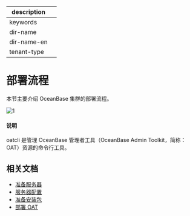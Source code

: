 |description||
|---|---|
|keywords||
|dir-name||
|dir-name-en||
|tenant-type||

# 部署流程

本节主要介绍 OceanBase 集群的部署流程。

![1](https://obbusiness-private.oss-cn-shanghai.aliyuncs.com/doc/img/observer-enterprise/V4.1.0/4.deploy/1.deploy-scheme/4%E9%83%A8%E7%BD%B2%E6%B5%81%E7%A8%8B.png)

<main id="notice" type='explain'>
  <h4>说明</h4>
  <p>oatcli 是管理 OceanBase 管理者工具（OceanBase Admin Toolkit，简称：OAT）资源的命令行工具。</p>
</main>

## 相关文档

* [准备服务器](200.preparations-before-deploy/100.prepare-servers.md)
* [服务器配置](200.preparations-before-deploy/200.configure-servers.md)
* [准备安装包](200.preparations-before-deploy/300.prepare-installation-packages.md)
* [部署 OAT](200.preparations-before-deploy/400.deploy-oat.md)
